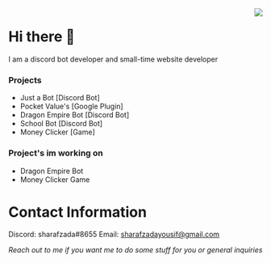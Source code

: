 <a href="https://youtu.be/otCpCn0l4Wo">
<img align="right" src="https://github-readme-stats.vercel.app/api/top-langs/?username=sharafzada" />
</a>

# Hi there 👋
I am a discord bot developer and small-time website developer

### Projects
* Just a Bot [Discord Bot]
* Pocket Value's [Google Plugin]
* Dragon Empire Bot [Discord Bot]
* School Bot [Discord Bot]
* Money Clicker [Game]

### Project's im working on
* Dragon Empire Bot
* Money Clicker Game

# Contact Information
Discord: sharafzada#8655
Email: sharafzadayousif@gmail.com

*Reach out to me if you want me to do some stuff for you or general inquiries*

